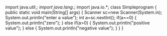 import java.util.*;
import java.lang.*;
import java.io.*;
class Simpleprogram
{
	public static void main(String[] args)
	{
		Scanner sc=new Scanner(System.in);
		System.out.println("enter a value");
		int a=sc.nextInt();
		if(a==0)
		{
			System.out.println("zero");
		}
		else if(a>0)
		{
			System.out.println("positive value");
		}
		else
		{
			System.out.println("negative value");
		}
	}
} 
